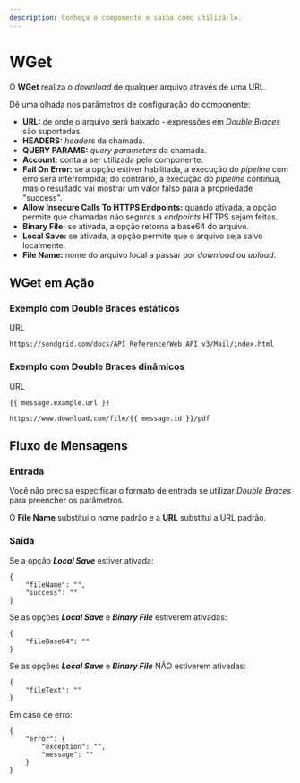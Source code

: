 ```yaml
---
description: Conheça o componente e saiba como utilizá-lo.
---
```


# WGet

O **WGet** realiza o _download_ de qualquer arquivo através de uma URL.

Dê uma olhada nos parâmetros de configuração do componente:

* **URL:** de onde o arquivo será baixado - expressões em _Double Braces_ são suportadas.
* **HEADERS:** _headers_ da chamada.
* **QUERY PARAMS:** _query parameters_ da chamada.
* **Account:** conta a ser utilizada pelo componente.
* **Fail On Error:** se a opção estiver habilitada, a execução do _pipeline_ com erro será interrompida; do contrário, a execução do _pipeline_ continua, mas o resultado vai mostrar um valor falso para a propriedade "success".
* **Allow Insecure Calls To HTTPS Endpoints:** quando ativada, a opção permite que chamadas não seguras a _endpoints_ HTTPS sejam feitas.
* **Binary File:** se ativada, a opção retorna a base64 do arquivo.
* **Local Save:** se ativada, a opção permite que o arquivo seja salvo localmente.
* **File Name:** nome do arquivo local a passar por _download_ ou _upload_.

## WGet em Ação <a href="#wget-em-ao" id="wget-em-ao"></a>

### Exemplo com Double Braces estáticos <a href="#exemplo-com-double-braces-estticos" id="exemplo-com-double-braces-estticos"></a>

URL

```url
https://sendgrid.com/docs/API_Reference/Web_API_v3/Mail/index.html
```

### Exemplo com Double Braces dinâmicos <a href="#exemplo-com-double-braces-dinmicos" id="exemplo-com-double-braces-dinmicos"></a>

URL

```
{{ message.example.url }}
```

```
https://www.download.com/file/{{ message.id }}/pdf
```

## Fluxo de Mensagens <a href="#fluxo-de-mensagens" id="fluxo-de-mensagens"></a>

### Entrada <a href="#entrada" id="entrada"></a>

Você não precisa especificar o formato de entrada se utilizar _Double Braces_ para preencher os parâmetros.

O **File Name** substitui o nome padrão e a **URL** substitui a URL padrão.

### Saída <a href="#sada" id="sada"></a>

Se a opção _**Local Save**_ estiver ativada:

```
{
    "fileName": "",
    "success": ""
}
```

Se as opções _**Local Save**_ e _**Binary File**_ estiverem ativadas:

```
{
    "fileBase64": ""
}
```

Se as opções _**Local Save**_ e _**Binary File**_ NÃO estiverem ativadas:

```
{
    "fileText": ""
}
```

Em caso de erro:

```
{
    "error": {
        "exception": "",
        "message": ""
    }
}
```

